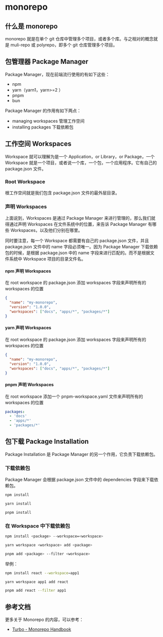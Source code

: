 # monorepo

## 什么是 monorepo

monorepo 就是在单个 git 仓库中管理多个项目，或者多个库。与之相对的概念就是 muli-repo 或 polyrepo，即多个 git 仓库管理多个项目。

## 包管理器 Package Manager

Package Manager，现在前端流行使用的有如下这些：

- npm
- yarn（yarn1，yarn>=2 ）
- pnpm
- bun

Package Manager 的作用有如下两点：

- managing workspaces 管理工作空间
- installing packages 下载依赖包

## 工作空间 Workspaces

Workspace 就可以理解为是一个 Application，or Library，or Package，一个 Workspace 就是一个项目，或者说一个库，一个包，一个应用程序。它有自己的 package.json 文件。

### Root Workspace

根工作空间就是我们包含 package.json 文件的最外层目录。

### 声明 Workspaces

上面说到，Workspaces 是通过 Package Manager 来进行管理的，那么我们就得通过声明 Workspaces 在文件系统中的位置，来告诉 Package Manager 有哪些 Workspaces，以及他们分别在哪里。

同时要注意，每一个 Workspace 都需要有自己的 package.json 文件，并且 package.json 文件中的 name 字段必须唯一。因为 Package Manager 下载依赖包的时候，是根据 package.json 中的 name 字段来进行匹配的。而不是根据文件系统中 Workspace 项目的目录文件名。

#### npm 声明 Workspaces

在 root workspace 的 package.json 添加 workspaces 字段来声明所有的 workspaces 的位置

```json
{
  "name": "my-monorepo",
  "version": "1.0.0",
  "workspaces": ["docs", "apps/*", "packages/*"]
}
```

#### yarn 声明 Workspaces

在 root workspace 的 package.json 添加 workspaces 字段来声明所有的 workspaces 的位置

```json
{
  "name": "my-monorepo",
  "version": "1.0.0",
  "workspaces": ["docs", "apps/*", "packages/*"]
}
```

#### pnpm 声明 Workspaces

在 root workspace 添加一个 pnpm-workspace.yaml 文件来声明所有的 workspaces 的位置

```yaml
packages:
  - 'docs'
  - 'apps/*'
  - 'packages/*'
```

## 包下载 Package Installation

Package Installation 是 Package Manager 的另一个作用，它负责下载依赖包。

### 下载依赖包

Package Manager 会根据 package.json 文件中的 dependencies 字段来下载依赖包。

```bash
npm install

yarn install

pnpm install
```

### 在 Workspace 中下载依赖包

```bash
npm install <package> --workspace=<workspace>

yarn workspace <workspace> add <package>

pnpm add <package> --filter <workspace>
```

举例：

```bash
npm install react --workspace=app1

yarn workspace app1 add react

pnpm add react --filter app1
```

## 参考文档

更多关于 Monorepo 的内容，可以参考：

- [Turbo - Monorepo Handbook](https://turbo.build/repo/docs/handbook)
